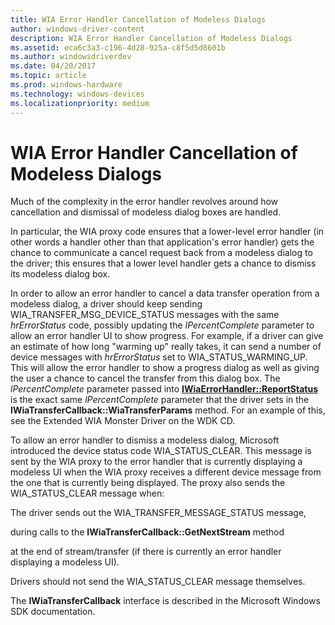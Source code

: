 ```yaml
---
title: WIA Error Handler Cancellation of Modeless Dialogs
author: windows-driver-content
description: WIA Error Handler Cancellation of Modeless Dialogs
ms.assetid: eca6c3a3-c196-4d28-925a-c8f5d5d8601b
ms.author: windowsdriverdev
ms.date: 04/20/2017
ms.topic: article
ms.prod: windows-hardware
ms.technology: windows-devices
ms.localizationpriority: medium
---
```


# WIA Error Handler Cancellation of Modeless Dialogs


Much of the complexity in the error handler revolves around how cancellation and dismissal of modeless dialog boxes are handled.

In particular, the WIA proxy code ensures that a lower-level error handler (in other words a handler other than that application's error handler) gets the chance to communicate a cancel request back from a modeless dialog to the driver; this ensures that a lower level handler gets a chance to dismiss its modeless dialog box.

In order to allow an error handler to cancel a data transfer operation from a modeless dialog, a driver should keep sending WIA\_TRANSFER\_MSG\_DEVICE\_STATUS messages with the same *hrErrorStatus* code, possibly updating the *lPercentComplete* parameter to allow an error handler UI to show progress. For example, if a driver can give an estimate of how long "warming up" really takes, it can send a number of device messages with *hrErrorStatus* set to WIA\_STATUS\_WARMING\_UP. This will allow the error handler to show a progress dialog as well as giving the user a chance to cancel the transfer from this dialog box. The *lPercentComplete* parameter passed into [**IWiaErrorHandler::ReportStatus**](https://msdn.microsoft.com/library/windows/hardware/ff543909) is the exact same *lPercentComplete* parameter that the driver sets in the **IWiaTransferCallback::WiaTransferParams** method. For an example of this, see the Extended WIA Monster Driver on the WDK CD.

To allow an error handler to dismiss a modeless dialog, Microsoft introduced the device status code WIA\_STATUS\_CLEAR. This message is sent by the WIA proxy to the error handler that is currently displaying a modeless UI when the WIA proxy receives a different device message from the one that is currently being displayed. The proxy also sends the WIA\_STATUS\_CLEAR message when:

The driver sends out the WIA\_TRANSFER\_MESSAGE\_STATUS message,

during calls to the **IWiaTransferCallback::GetNextStream** method

at the end of stream/transfer (if there is currently an error handler displaying a modeless UI).

Drivers should not send the WIA\_STATUS\_CLEAR message themselves.

The **IWiaTransferCallback** interface is described in the Microsoft Windows SDK documentation.

 

 




